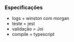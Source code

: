 ### Especificações

* logs = winston com morgan
* teste = jest
* validação = Joi
* compile = typescript
